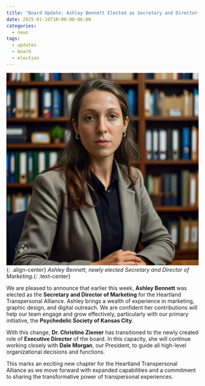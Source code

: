 ```yaml
---
title: "Board Update: Ashley Bennett Elected as Secretary and Director of Marketing"
date: 2025-01-10T10:00:00-06:00
categories:
  - news
tags:
  - updates
  - board
  - election
---
```


![Ashley Bennett](/assets/images/ashley-bio.jpg){: .align-center}
*Ashley Bennett, newly elected Secretary and Director of Marketing.*{: .text-center}

We are pleased to announce that earlier this week, **Ashley Bennett** was elected as the **Secretary and Director of Marketing** for the Heartland Transpersonal Alliance. Ashley brings a wealth of experience in marketing, graphic design, and digital outreach. We are confident her contributions will help our team engage and grow effectively, particularly with our primary initiative, the **Psychedelic Society of Kansas City**.

With this change, **Dr. Christine Ziemer** has transitioned to the newly created role of **Executive Director** of the board. In this capacity, she will continue working closely with **Dale Morgan**, our President, to guide all high-level organizational decisions and functions.

This marks an exciting new chapter for the Heartland Transpersonal Alliance as we move forward with expanded capabilities and a commitment to sharing the transformative power of transpersonal experiences.
